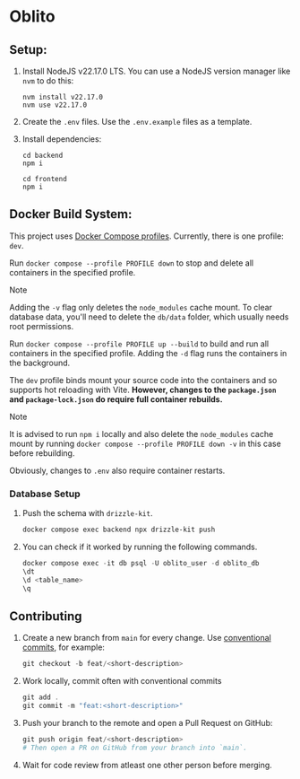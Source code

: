 # Oblito

## Setup:

1. Install NodeJS v22.17.0 LTS. You can use a NodeJS version manager like `nvm` to do this:

    ```
    nvm install v22.17.0
    nvm use v22.17.0
    ```

2. Create the `.env` files. Use the `.env.example` files as a template.

3. Install dependencies:

    ```
    cd backend
    npm i

    cd frontend
    npm i
    ```

## Docker Build System:

This project uses [Docker Compose profiles](https://docs.docker.com/compose/how-tos/profiles/). Currently, there is one profile: `dev`.

Run `docker compose --profile PROFILE down` to stop and delete all containers in the specified profile.

> [!NOTE]
> Adding the `-v` flag only deletes the `node_modules` cache mount. To clear database data, you'll need to delete the `db/data` folder, which usually needs root permissions.

Run `docker compose --profile PROFILE up --build` to build and run all containers in the specified profile. Adding the `-d` flag runs the containers in the background.

The `dev` profile binds mount your source code into the containers and so supports hot reloading with Vite. **However, changes to the `package.json` and `package-lock.json` do require full container rebuilds.**

> [!NOTE]
> It is advised to run `npm i` locally and also delete the `node_modules` cache mount by running `docker compose --profile PROFILE down -v` in this case before rebuilding.

Obviously, changes to `.env` also require container restarts.

### Database Setup

1. Push the schema with `drizzle-kit`.

    ```powershell
    docker compose exec backend npx drizzle-kit push
    ```

2. You can check if it worked by running the following commands.

    ```powershell
    docker compose exec -it db psql -U oblito_user -d oblito_db
    \dt
    \d <table_name>
    \q
    ```


## Contributing

1. Create a new branch from `main` for every change. Use [conventional commits](https://www.conventionalcommits.org/en/v1.0.0/), for example:

    ```powershell
    git checkout -b feat/<short-description>
    ```

2. Work locally, commit often with conventional commits

    ```powershell
    git add .
    git commit -m "feat:<short-description>"
    ```

3. Push your branch to the remote and open a Pull Request on GitHub:

    ```powershell
    git push origin feat/<short-description>
    # Then open a PR on GitHub from your branch into `main`.
    ```

4. Wait for code review from atleast one other person before merging.